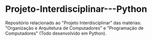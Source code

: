 # Projeto-Interdisciplinar---Python
Repositório relacionado ao "Projeto Interdisciplinar" das matérias: "Organização e Arquitetura de Computadores" e "Programação de Computadores" (Todo desenvolvido em Python).
